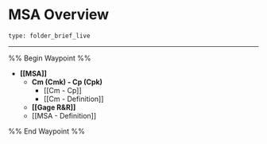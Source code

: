 # MSA Overview
 
```ccard
type: folder_brief_live
```
 
---

%% Begin Waypoint %%
- **[[MSA]]**
	- **Cm (Cmk) - Cp (Cpk)**
		- [[Cm - Cp]]
		- [[Cm - Definition]]
	- **[[Gage R&R]]**
	- [[MSA - Definition]]

%% End Waypoint %%